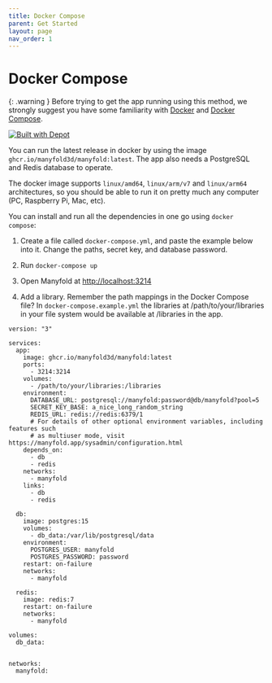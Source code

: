 ```yaml
---
title: Docker Compose
parent: Get Started
layout: page
nav_order: 1
---
```


# Docker Compose

{: .warning }
Before trying to get the app running using this method, we strongly suggest you have some familiarity with [Docker](https://docker.com) and [Docker Compose](https://docs.docker.com/compose/).

[![Built with Depot](https://depot.dev/badges/built-with-depot.svg)](https://depot.dev?utm_source=manyfold)

You can run the latest release in docker by using the image `ghcr.io/manyfold3d/manyfold:latest`. The app also needs a PostgreSQL and Redis database to operate.

The docker image supports `linux/amd64`, `linux/arm/v7` and `linux/arm64` architectures, so you should be able to run it on pretty much any computer (PC, Raspberry Pi, Mac, etc).

You can install and run all the dependencies in one go using `docker compose`:

1. Create a file called `docker-compose.yml`, and paste the example below into it. Change the paths, secret key, and database password.

2. Run `docker-compose up`

3. Open Manyfold at <http://localhost:3214>

4. Add a library. Remember the path mappings in the Docker Compose file? In `docker-compose.example.yml` the libraries at /path/to/your/libraries in your file system would be available at /libraries in the app.

```docker
version: "3"

services:
  app:
    image: ghcr.io/manyfold3d/manyfold:latest
    ports:
      - 3214:3214
    volumes:
      - /path/to/your/libraries:/libraries
    environment:
      DATABASE_URL: postgresql://manyfold:password@db/manyfold?pool=5
      SECRET_KEY_BASE: a_nice_long_random_string
      REDIS_URL: redis://redis:6379/1
      # For details of other optional environment variables, including features such
      # as multiuser mode, visit https://manyfold.app/sysadmin/configuration.html
    depends_on:
      - db
      - redis
    networks:
      - manyfold
    links:
      - db
      - redis

  db:
    image: postgres:15
    volumes:
      - db_data:/var/lib/postgresql/data
    environment:
      POSTGRES_USER: manyfold
      POSTGRES_PASSWORD: password
    restart: on-failure
    networks:
      - manyfold

  redis:
    image: redis:7
    restart: on-failure
    networks:
      - manyfold

volumes:
  db_data:


networks:
  manyfold:
```
